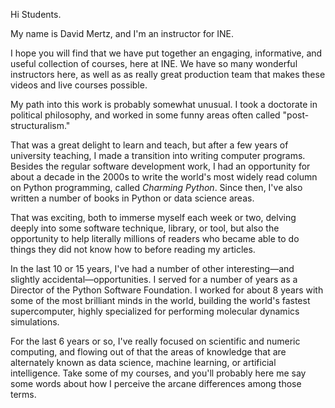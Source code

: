 Hi Students.

My name is David Mertz, and I'm an instructor for INE.  

I hope you will find that we have put together an engaging, informative, 
and useful collection of courses, here at INE.  We have so many wonderful
instructors here, as well as as really great production team that makes
these videos and live courses possible.

My path into this work is probably somewhat unusual.  I took a doctorate
in political philosophy, and worked in some funny areas often called
"post-structuralism."

That was a great delight to learn and teach, but after a few years of
university teaching, I made a transition into writing computer programs.
Besides the regular software development work, I had an opportunity for
about a decade in the 2000s to write the world's most widely read column 
on Python programming, called _Charming Python_.  Since then, I've also
written a number of books in Python or data science areas.

That was exciting, both to immerse myself each week or two, delving 
deeply into some software technique, library, or tool, but also the 
opportunity to help literally millions of readers who became able to 
do things they did not know how to before reading my articles.

In the last 10 or 15 years, I've had a number of other interesting—and
slightly accidental—opportunities.  I served for a number of years as
a Director of the Python Software Foundation.  I worked for about 8 years
with some of the most brilliant minds in the world, building the world's
fastest supercomputer, highly specialized for performing molecular dynamics
simulations.

For the last 6 years or so, I've really focused on scientific and numeric
computing, and flowing out of that the areas of knowledge that are 
alternately known as data science, machine learning, or artificial 
intelligence.  Take some of my courses, and you'll probably here me say
some words about how I perceive the arcane differences among those terms.

